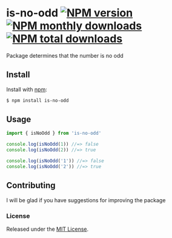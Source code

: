 # is-no-odd [![NPM version](https://img.shields.io/npm/v/is-no-odd.svg?style=flat)](https://www.npmjs.com/package/is-no-odd) [![NPM monthly downloads](https://img.shields.io/npm/dm/is-no-odd.svg-num?style=flat)](https://www.npmjs.com/package/is-no-odd) [![NPM total downloads](https://img.shields.io/npm/dt/is-no-odd.svg?style=flat)](https://www.npmjs.com/package/is-no-odd)
Package determines that the number is no odd

## Install

Install with [npm](https://www.npmjs.com/):

```sh
$ npm install is-no-odd
```

## Usage

```js
import { isNoOdd } from 'is-no-odd'

console.log(isNoOdd(1)) //=> false
console.log(isNoOdd(2)) //=> true

console.log(isNoOdd('1')) //=> false
console.log(isNoOdd('2')) //=> true
```

## Contributing

I will be glad if you have suggestions for improving the package

### License
Released under the [MIT License](LICENSE).
